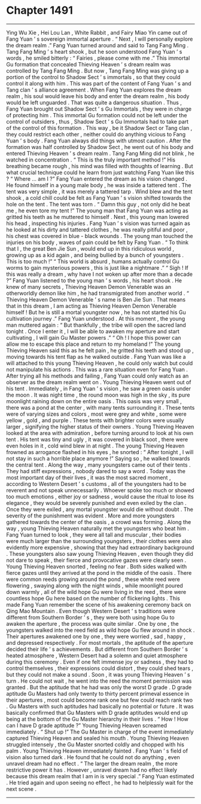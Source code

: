 
# Chapter 1491


---

Ying Wu Xie , Hei Lou Lan , White Rabbit , and Fairy Miao Yin came out of Fang Yuan ’ s sovereign immortal aperture .
“ Next , I will personally explore the dream realm .” Fang Yuan turned around and said to Tang Fang Ming .
Tang Fang Ming ’ s heart shook , but he soon understood Fang Yuan ’ s words , he smiled bitterly : “ Fairies , please come with me .”
This immortal Gu formation that concealed Thieving Heaven ’ s dream realm was controlled by Tang Fang Ming . But now , Tang Fang Ming was giving up a portion of the control to Shadow Sect ’ s immortals , so that they could control it along with him .
This was part of the content of Fang Yuan ’ s and Tang clan ’ s alliance agreement .
When Fang Yuan explores the dream realm , his soul would leave his body and enter the dream realm , his body would be left unguarded .
That was quite a dangerous situation .
Thus , Fang Yuan brought out Shadow Sect ’ s Gu Immortals , they were in charge of protecting him .
This immortal Gu formation could not be left under the control of outsiders , thus , Shadow Sect ’ s Gu Immortals had to take part of the control of this formation .
This way , be it Shadow Sect or Tang clan , they could restrict each other , neither could do anything vicious to Fang Yuan ’ s body .
Fang Yuan always did things with utmost caution .
After the formation was half controlled by Shadow Sect , he went out of his body and entered Thieving Heaven ’ s dream realm .
Tang Fang Ming did not blink , he watched in concentration .
“ This is the truly important method !” His breathing became rough , his mind was filled with thoughts of learning .
But what crucial technique could he learn from just watching Fang Yuan like this ?
“ Where … am I ?” Fang Yuan entered the dream as his vision changed .
He found himself in a young male body , he was inside a tattered tent .
The tent was very simple , it was merely a tattered tarp .
Wind blew and the tent shook , a cold chill could be felt as Fang Yuan ’ s vision shifted towards the hole on the tent .
The tent was torn .
“ Damn this guy , not only did he beat me , he even tore my tent !” The young man that Fang Yuan was acting as gritted his teeth as he muttered to himself .
Next , this young man lowered his head , inspecting his injuries .
Fang Yuan ’ s vision was turned again as he looked at his dirty and tattered clothes , he was really pitiful and poor , his chest was covered in blue - black wounds .
The young man touched the injuries on his body , waves of pain could be felt by Fang Yuan .
“ To think that I , the great Ben Jie Sun , would end up in this ridiculous world , growing up as a kid again , and being bullied by a bunch of youngsters . This is too much !”
“ This world is absurd , humans actually control Gu worms to gain mysterious powers , this is just like a nightmare .”
“ Sigh ! If this was really a dream , why have I not woken up after more than a decade ?”
Fang Yuan listened to the young man ’ s words , his heart shook .
He knew of many secrets , Thieving Heaven Demon Venerable was an otherworldly demon like him , he had transmigrated from another world .
“ Thieving Heaven Demon Venerable ’ s name is Ben Jie Sun . That means that in this dream , I am acting as Thieving Heaven Demon Venerable himself ! But he is still a mortal youngster now , he has not started his Gu cultivation journey .” Fang Yuan understood .
At this moment , the young man muttered again : “ But thankfully , the tribe will open the sacred land tonight . Once I enter it , I will be able to awaken my aperture and start cultivating , I will gain Gu Master powers .”
“ Oh ! I hope this power can allow me to escape this place and return to my homeland !”
The young Thieving Heaven said this as he felt pain , he gritted his teeth and stood up , moving towards his tent flap as he walked outside .
Fang Yuan was like a will attached to this young Thieving Heaven , he could only watch but could not manipulate his actions .
This was a rare situation even for Fang Yuan .
After trying all his methods and failing , Fang Yuan could only watch as an observer as the dream realm went on .
Young Thieving Heaven went out of his tent .
Immediately , in Fang Yuan ’ s vision , he saw a green oasis under the moon .
It was night time , the round moon was high in the sky , its pure moonlight raining down on the entire oasis .
This oasis was very small , there was a pond at the center , with many tents surrounding it .
These tents were of varying sizes and colors , most were grey and white , some were yellow , gold , and purple .
These tents with brighter colors were usually larger , signifying the higher status of their owners .
Young Thieving Heaven looked at the area with admiration , before turning around to look at his own tent .
His tent was tiny and ugly , it was covered in black soot , there were even holes in it , cold wind blew in at night .
The young Thieving Heaven frowned as arrogance flashed in his eyes , he snorted : “ After tonight , I will not stay in such a horrible place anymore !”
Saying so , he walked towards the central tent .
Along the way , many youngsters came out of their tents .
They had stiff expressions , nobody dared to say a word .
Today was the most important day of their lives , it was the most sacred moment , according to Western Desert ’ s customs , all of the youngsters had to be reverent and not speak unnecessarily .
Whoever spoke too much or showed too much emotions , either joy or sadness , would cause the ritual to lose its elegance , they would be severely punished and even exiled by the clan .
Once they were exiled , any mortal youngster would die without doubt .
The severity of the punishment was evident .
More and more youngsters gathered towards the center of the oasis , a crowd was forming .
Along the way , young Thieving Heaven naturally met the youngsters who beat him .
Fang Yuan turned to look , they were all tall and muscular , their bodies were much larger than the surrounding youngsters , their clothes were also evidently more expensive , showing that they had extraordinary background .
These youngsters also saw young Thieving Heaven , even though they did not dare to speak , their fierce and provocative gazes were clearly seen .
Young Thieving Heaven snorted , feeling no fear .
Both sides walked with fierce gazes until they arrived at the pond in the middle of the oasis .
There were common reeds growing around the pond , these white reed were flowering , swaying along with the night winds , while moonlight poured down warmly , all of the wild hope Gu were living in the reed , there were countless hope Gu here based on the number of flickering lights .
This made Fang Yuan remember the scene of his awakening ceremony back on Qing Mao Mountain .
Even though Western Desert ’ s traditions were different from Southern Border ’ s , they were both using hope Gu to awaken the aperture , the process was quite similar .
One by one , the youngsters walked into the reed field as wild hope Gu flew around in shock .
Their apertures awakened one by one , they were worried , sad , happy , and depressed respectively . For most mortals , the aptitude of the aperture decided their life ’ s achievements .
But different from Southern Border ’ s heated atmosphere , Western Desert had a solemn and quiet atmosphere during this ceremony .
Even if one felt immense joy or sadness , they had to control themselves , their expressions could distort , they could shed tears , but they could not make a sound .
Soon , it was young Thieving Heaven ’ s turn .
He could not wait , he went into the reed the moment permission was granted .
But the aptitude that he had was only the worst D grade . D grade aptitude Gu Masters had only twenty to thirty percent primeval essence in their apertures , most could become rank one but few could reach rank two .
Gu Masters with such aptitudes had basically no potential or future .
It was basically confirmed that Gu Masters with D grade aptitudes would end up being at the bottom of the Gu Master hierarchy in their lives .
“ How ! How can I have D grade aptitude ?” Young Thieving Heaven screamed immediately .
“ Shut up !” The Gu Master in charge of the event immediately captured Thieving Heaven and sealed his mouth .
Young Thieving Heaven struggled intensely , the Gu Master snorted coldly and chopped with his palm .
Young Thieving Heaven immediately fainted .
Fang Yuan ’ s field of vision also turned dark .
He found that he could not do anything , even unravel dream had no effect .
“ The larger the dream realm , the more restrictive power it has . However , unravel dream had no effect likely because this dream realm that I am in is very special .”
Fang Yuan estimated .
He tried again and upon seeing no effect , he had to helplessly wait for the next scene .

---


